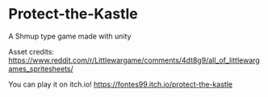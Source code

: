 # Protect-the-Kastle
A Shmup type game made with unity

Asset credits: https://www.reddit.com/r/Littlewargame/comments/4dt8g9/all_of_littlewargames_spritesheets/

You can play it on itch.io!
https://fontes99.itch.io/protect-the-kastle